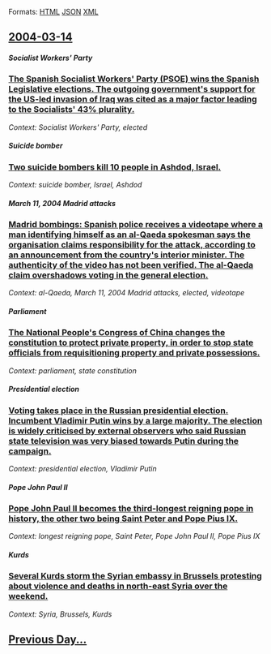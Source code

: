 
Formats: [HTML](2004/03/14/index.html)  [JSON](2004/03/14/index.json)  [XML](2004/03/14/index.xml)  

## [2004-03-14](/news/2004/03/14/index.md)

##### Socialist Workers' Party
### [ The Spanish Socialist Workers' Party (PSOE) wins the Spanish Legislative elections. The outgoing government's support for the US-led invasion of Iraq was cited as a major factor leading to the Socialists' 43% plurality. ](/news/2004/03/14/the-spanish-socialist-workers-party-psoe-wins-the-spanish-legislative-elections-the-outgoing-government-s-support-for-the-us-led-invasi.md)
_Context: Socialist Workers' Party, elected_

##### Suicide bomber
### [ Two suicide bombers kill 10 people in Ashdod, Israel. ](/news/2004/03/14/two-suicide-bombers-kill-10-people-in-ashdod-israel.md)
_Context: suicide bomber, Israel, Ashdod_

##### March 11, 2004 Madrid attacks
### [ Madrid bombings: Spanish police receives a videotape where a man identifying himself as an al-Qaeda spokesman says the organisation claims responsibility for the attack, according to an announcement from the country's interior minister. The authenticity of the video has not been verified. The al-Qaeda claim overshadows voting in the general election. ](/news/2004/03/14/madrid-bombings-spanish-police-receives-a-videotape-where-a-man-identifying-himself-as-an-al-qaeda-spokesman-says-the-organisation-claims.md)
_Context: al-Qaeda, March 11, 2004 Madrid attacks, elected, videotape_

##### Parliament
### [ The National People's Congress of China changes the constitution to protect private property, in order to stop state officials from requisitioning property and private possessions. ](/news/2004/03/14/the-national-people-s-congress-of-china-changes-the-constitution-to-protect-private-property-in-order-to-stop-state-officials-from-requisi.md)
_Context: parliament, state constitution_

##### Presidential election
### [ Voting takes place in the Russian presidential election. Incumbent Vladimir Putin wins by a large majority. The election is widely criticised by external observers who said Russian state television was very biased towards Putin during the campaign. ](/news/2004/03/14/voting-takes-place-in-the-russian-presidential-election-incumbent-vladimir-putin-wins-by-a-large-majority-the-election-is-widely-criticis.md)
_Context: presidential election, Vladimir Putin_

##### Pope John Paul II
### [ Pope John Paul II becomes the third-longest reigning pope in history, the other two being Saint Peter and Pope Pius&nbsp;IX. ](/news/2004/03/14/pope-john-paul-ii-becomes-the-third-longest-reigning-pope-in-history-the-other-two-being-saint-peter-and-pope-pius-nbsp-ix.md)
_Context: longest reigning pope, Saint Peter, Pope John Paul II, Pope Pius&nbsp;IX_

##### Kurds
### [ Several Kurds storm the Syrian embassy in Brussels protesting about violence and deaths in north-east Syria over the weekend. ](/news/2004/03/14/several-kurds-storm-the-syrian-embassy-in-brussels-protesting-about-violence-and-deaths-in-north-east-syria-over-the-weekend.md)
_Context: Syria, Brussels, Kurds_

## [Previous Day...](/news/2004/03/13/index.md)

